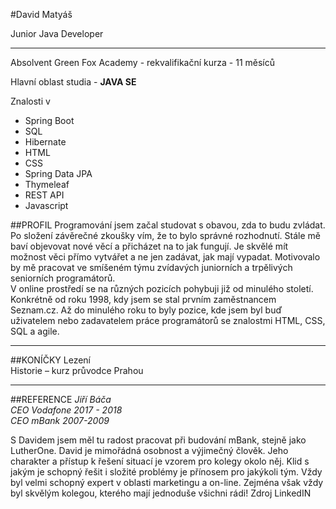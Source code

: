 
#David Matyáš 

Junior Java Developer
<hr>
Absolvent Green Fox Academy - rekvalifikační kurza - 11 měsíců<br/>

Hlavní oblast studia - **JAVA SE** <br/>

Znalosti v<br/>
<ul>
<li>Spring Boot</li>
<li>SQL</li>
<li>Hibernate</li>
<li>HTML </li>
<li>CSS</li>
<li>Spring Data JPA</li>
<li>Thymeleaf</li>
<li>REST API</li>
<li>Javascript</li>
</ul>


##PROFIL
Programování jsem začal studovat
s obavou, zda to budu zvládat. Po složení
závěrečné zkoušky vím, že to bylo správné
rozhodnutí. Stále mě baví objevovat nové
věcí a přicházet na to jak fungují. Je skvělé
mít možnost věci přímo vytvářet a ne jen
zadávat, jak mají vypadat. Motivovalo by
mě pracovat ve smíšeném týmu zvídavých
juniorních a trpělivých seniorních
programátorů.<br/>
V online prostředí se na různých pozicích
pohybuji již od minulého století. Konkrétně
od roku 1998, kdy jsem se stal prvním
zaměstnancem Seznam.cz. Až do
minulého roku to byly pozice, kde jsem byl
buď uživatelem nebo zadavatelem práce
programátorů se znalostmi HTML, CSS, SQL
a agile.
<hr/>

##KONÍČKY
Lezení<br/>
Historie – kurz průvodce Prahou
<hr>

##REFERENCE
_Jiří Báča <br/>CEO Vodafone 2017 - 2018<br/>
CEO mBank 2007-2009_<br/>

S Davidem jsem měl tu radost pracovat při
budování mBank, stejně jako LutherOne. David
je mimořádná osobnost a výjimečný člověk.
Jeho charakter a přístup k řešení situací je
vzorem pro kolegy okolo něj. Klid s jakým je
schopný řešit i složité problémy je přínosem pro
jakýkoli tým. Vždy byl velmi schopný expert v
oblasti marketingu a on-line. Zejména však vždy
byl skvělým kolegou, kterého mají jednoduše
všichni rádi! Zdroj LinkedIN